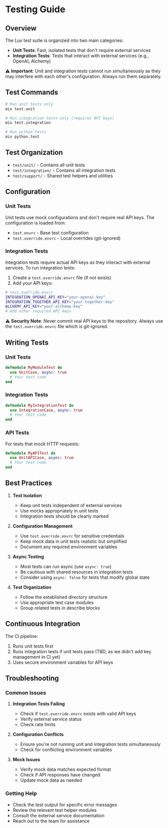 # Testing Guide

## Overview
The Lux test suite is organized into two main categories:
- **Unit Tests**: Fast, isolated tests that don't require external services
- **Integration Tests**: Tests that interact with external services (e.g., OpenAI, Alchemy)

⚠️ **Important**: Unit and integration tests cannot run simultaneously as they may interfere with each other's configuration. Always run them separately.

## Test Commands

```bash
# Run unit tests only
mix test.unit

# Run integration tests only (requires API keys)
mix test.integration

# Run python tests
mix python.test
```

## Test Organization

- `test/unit/` - Contains all unit tests
- `test/integration/` - Contains all integration tests
- `test/support/` - Shared test helpers and utilities

## Configuration

### Unit Tests
Unit tests use mock configurations and don't require real API keys. The configuration is loaded from:
- `test.envrc` - Base test configuration
- `test.override.envrc` - Local overrides (git-ignored)

### Integration Tests
Integration tests require actual API keys as they interact with external services. To run integration tests:

1. Create a `test.override.envrc` file (if not exists)
2. Add your API keys:
```bash
# test.override.envrc
INTEGRATION_OPENAI_API_KEY="your-openai-key"
INTEGRATION_TOGETHER_API_KEY="your-together-key"
ALCHEMY_API_KEY="your-alchemy-key"
# Add other required API keys
```

⚠️ **Security Note**: Never commit real API keys to the repository. Always use the `test.override.envrc` file which is git-ignored.

## Writing Tests

### Unit Tests
```elixir
defmodule MyModuleTest do
  use UnitCase, async: true
  # Your test code
end
```

### Integration Tests
```elixir
defmodule MyIntegrationTest do
  use IntegrationCase, async: true
  # Your test code
end
```

### API Tests
For tests that mock HTTP requests:
```elixir
defmodule MyAPITest do
  use UnitAPICase, async: true
  # Your test code
end
```

## Best Practices

1. **Test Isolation**
   - Keep unit tests independent of external services
   - Use mocks appropriately in unit tests
   - Integration tests should be clearly marked

2. **Configuration Management**
   - Use `test.override.envrc` for sensitive credentials
   - Keep mock data in unit tests realistic but simplified
   - Document any required environment variables

3. **Async Testing**
   - Most tests can run async (use `async: true`)
   - Be cautious with shared resources in integration tests
   - Consider using `async: false` for tests that modify global state

4. **Test Organization**
   - Follow the established directory structure
   - Use appropriate test case modules
   - Group related tests in describe blocks

## Continuous Integration

The CI pipeline:
1. Runs unit tests first
2. Runs integration tests if unit tests pass (TBD, as we didn't add key management in CI yet)
3. Uses secure environment variables for API keys

## Troubleshooting

### Common Issues

1. **Integration Tests Failing**
   - Check if `test.override.envrc` exists with valid API keys
   - Verify external service status
   - Check rate limits

2. **Configuration Conflicts**
   - Ensure you're not running unit and integration tests simultaneously
   - Check for conflicting environment variables

3. **Mock Issues**
   - Verify mock data matches expected format
   - Check if API responses have changed
   - Update mock data as needed

### Getting Help

- Check the test output for specific error messages
- Review the relevant test helper modules
- Consult the external service documentation
- Reach out to the team for assistance 